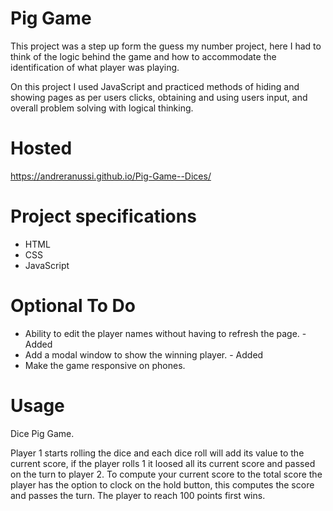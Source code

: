 # Pig Game

This project was a step up form the guess my number project, here I had to think of the logic behind the game and how to accommodate the identification of what player was playing.

On this project I used JavaScript and practiced methods of hiding and showing pages as per users clicks, obtaining and using users input, and overall problem solving with logical thinking.

# Hosted

https://andreranussi.github.io/Pig-Game--Dices/

# Project specifications

- HTML
- CSS
- JavaScript

# Optional To Do

- Ability to edit the player names without having to refresh the page. - Added
- Add a modal window to show the winning player. - Added
- Make the game responsive on phones.

# Usage

Dice Pig Game.

Player 1 starts rolling the dice and each dice roll will add its value to the current score, if the player rolls 1 it loosed all its current score and passed on the turn to player 2. To compute your current score to the total score the player has the option to clock on the hold button, this computes the score and passes the turn. The player to reach 100 points first wins.
